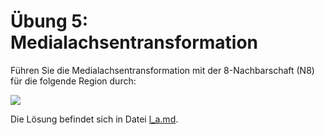 # Übung 5: Medialachsentransformation

Führen Sie die Medialachsentransformation mit der 8-Nachbarschaft (N8) für die folgende Region
durch:

![](data/mat1.png)

Die Lösung befindet sich in Datei [l_a.md](l_a.md).